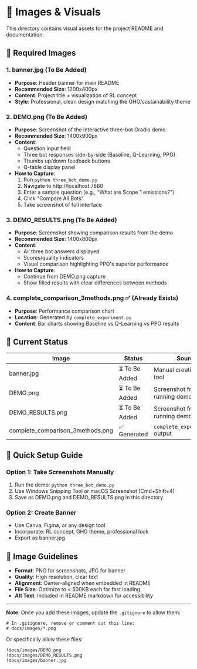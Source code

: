 # 📸 Images & Visuals

This directory contains visual assets for the project README and documentation.

## 🎨 Required Images

### 1. **banner.jpg** (To Be Added)
- **Purpose**: Header banner for main README
- **Recommended Size**: 1200x400px
- **Content**: Project title + visualization of RL concept
- **Style**: Professional, clean design matching the GHG/sustainability theme

### 2. **DEMO.png** (To Be Added)
- **Purpose**: Screenshot of the interactive three-bot Gradio demo
- **Recommended Size**: 1400x900px
- **Content**: 
  - Question input field
  - Three bot responses side-by-side (Baseline, Q-Learning, PPO)
  - Thumbs up/down feedback buttons
  - Q-table display panel
- **How to Capture**:
  1. Run `python three_bot_demo.py`
  2. Navigate to http://localhost:7860
  3. Enter a sample question (e.g., "What are Scope 1 emissions?")
  4. Click "Compare All Bots"
  5. Take screenshot of full interface

### 3. **DEMO_RESULTS.png** (To Be Added)
- **Purpose**: Screenshot showing comparison results from the demo
- **Recommended Size**: 1400x800px
- **Content**:
  - All three bot answers displayed
  - Scores/quality indicators
  - Visual comparison highlighting PPO's superior performance
- **How to Capture**:
  - Continue from DEMO.png capture
  - Show filled results with clear differences between methods

### 4. **complete_comparison_3methods.png** ✅ (Already Exists)
- **Purpose**: Performance comparison chart
- **Location**: Generated by `complete_experiment.py`
- **Content**: Bar charts showing Baseline vs Q-Learning vs PPO results

## 📝 Current Status

| Image | Status | Source |
|-------|--------|--------|
| banner.jpg | ⏳ To Be Added | Manual creation/design tool |
| DEMO.png | ⏳ To Be Added | Screenshot from running demo |
| DEMO_RESULTS.png | ⏳ To Be Added | Screenshot from running demo |
| complete_comparison_3methods.png | ✅ Generated | `complete_experiment.py` output |

## 🎯 Quick Setup Guide

### Option 1: Take Screenshots Manually
1. Run the demo: `python three_bot_demo.py`
2. Use Windows Snipping Tool or macOS Screenshot (Cmd+Shift+4)
3. Save as DEMO.png and DEMO_RESULTS.png in this directory

### Option 2: Create Banner
- Use Canva, Figma, or any design tool
- Incorporate: RL concept, GHG theme, professional look
- Export as banner.jpg

## 📐 Image Guidelines

- **Format**: PNG for screenshots, JPG for banner
- **Quality**: High resolution, clear text
- **Alignment**: Center-aligned when embedded in README
- **File Size**: Optimize to < 500KB each for fast loading
- **Alt Text**: Included in README markdown for accessibility

---

**Note**: Once you add these images, update the `.gitignore` to allow them:
```
# In .gitignore, remove or comment out this line:
# docs/images/*.png
```

Or specifically allow these files:
```
!docs/images/DEMO.png
!docs/images/DEMO_RESULTS.png
!docs/images/banner.jpg
```

